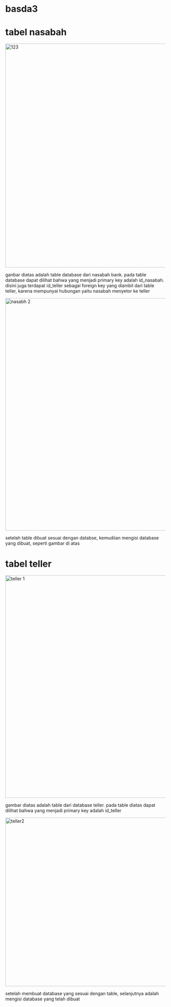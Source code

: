 # basda3
# tabel nasabah
<img width="701" alt="123" src="https://github.com/zoniaryantoni/basda3/assets/131677685/a5584eed-ad50-4cce-bb80-b5162bbd99ae">

ganbar diatas adalah table database dari nasabah bank. pada table database dapat dilihat bahwa yang menjadi primary key adalah id_nasabah. disini juga terdapat id_teller sebagai foreign key yang diambil dari table teller, karena mempunyai hubungan yaitu nasabah menyetor ke teller

<img width="728" alt="nasabh 2" src="https://github.com/zoniaryantoni/basda3/assets/131677685/01936ff4-4f0e-496b-94de-98b6529c9759">

setelah table dibuat sesuai dengan databse, kemudiian mengisi database yang dibuat, seperti gambar di atas

# tabel teller
<img width="697" alt="teller 1" src="https://github.com/zoniaryantoni/basda3/assets/131677685/c1ce3763-9d8a-4742-b32f-4cb1f2e67c87">

gambar diatas adalah table dari database teller. pada table diatas dapat dilihat bahwa yang menjadi primary key adalah id_teller

<img width="528" alt="teller2" src="https://github.com/zoniaryantoni/basda3/assets/131677685/5d1cfb71-8078-48e5-a340-205d08f39493">

setelah membuat database yang sesuai dengan table, selanjutnya adalah mengisi database yang telah dibuat


